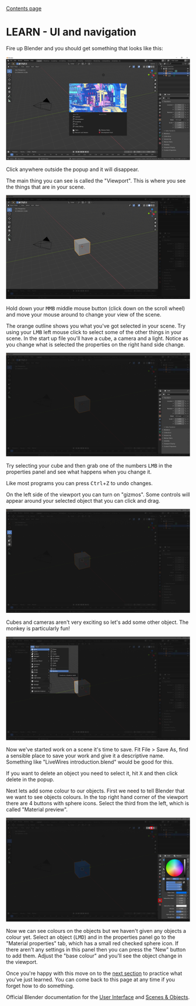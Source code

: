 [Contents page](../graphics.md)

# LEARN - UI and navigation

Fire up Blender and you should get something that looks like this:

![alt text](images/splash.png)

Click anywhere outside the popup and it will disappear.

The main thing you can see is called the "Viewport".  This is where you see the things that are in your scene.

![alt text](images/viewport.png)

Hold down your <kbd>MMB</kbd> middle mouse button (click down on the scroll wheel) and move your mouse around to change your view of the scene.

The orange outline shows you what you've got selected in your scene.  Try using your <kbd>LMB</kbd> left mouse click to select some of the other things in your scene.  In the start up file you'll have a cube, a camera and a light.
Notice as you change what is selected the properties on the right hand side change.

![alt text](images/properties.png)

Try selecting your cube and then grab one of the numbers <kbd>LMB</kbd> in the properties panel and see what happens when you change it.

Like most programs you can press <kbd>Ctrl</kbd>+<kbd>Z</kbd> to undo changes.

On the left side of the viewport you can turn on "gizmos".
Some controls will appear around your selected object that you can click and drag.

![alt text](images/gizmos.png)

Cubes and cameras aren't very exciting so let's add some other object.  The monkey is particularly fun!

![alt text](images/add_object.png)

Now we've started work on a scene it's time to save.  Fit File > Save As, find a sensible place to save your work and give it a descriptive name.  Something like "LiveWires introduction.blend" would be good for this.

If you want to delete an object you need to select it, hit <kbd>X</kbd> and then click delete in the popup.

Next lets add some colour to our objects. First we need to tell Blender that we want to see objects colours.  In the top right hand corner of the viewport there are 4 buttons with sphere icons.  Select the third from the left, which is called "Material preview".

![alt text](images/colours.png)

Now we can see colours on the objects but we haven't given any objects a colour yet.  Select an object (<kbd>LMD</kbd>) and in the properties panel go to the "Material properties" tab, which has a small red checked sphere icon.  If there aren't any settings in this panel then you can press the "New" button to add them.  Adjust the "base colour" and you'll see the object change in the viewport.

Once you're happy with this move on to the [next section](practice.md) to practice what you've just learned.  You can come back to this page at any time if you forget how to do something.

Official Blender documentation for the [User Interface](https://docs.blender.org/manual/en/latest/interface/index.html) and [Scenes & Objects](https://docs.blender.org/manual/en/latest/scene_layout/index.html).
